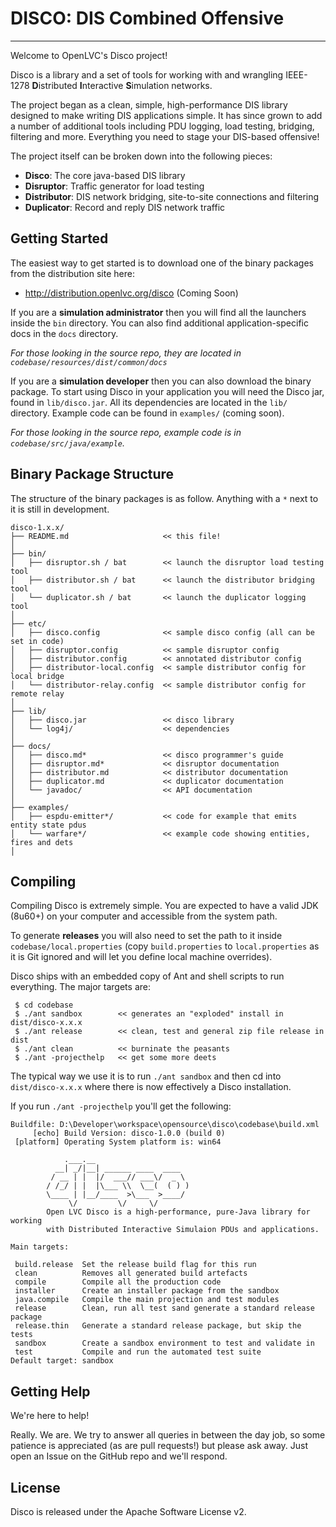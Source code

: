 DISCO: DIS Combined Offensive
===================
-------------------

Welcome to OpenLVC's Disco project!

Disco is a library and a set of tools for working with and wrangling IEEE-1278 **D**istributed **I**nteractive **S**imulation networks.

The project began as a clean, simple, high-performance DIS library designed to make writing DIS applications simple. It has since grown to add a number of additional tools including PDU logging, load testing, bridging, filtering and more. Everything you need to stage your DIS-based offensive!

The project itself can be broken down into the following pieces:

  - **Disco**: The core java-based DIS library
  - **Disruptor**: Traffic generator for load testing
  - **Distributor**: DIS network bridging, site-to-site connections and filtering 
  - **Duplicator**: Record and reply DIS network traffic
 

Getting Started
----------------
The easiest way to get started is to download one of the binary packages from the distribution site here:

  - http://distribution.openlvc.org/disco (Coming Soon)

If you are a **simulation administrator** then you will find all the launchers inside the `bin` directory. You can also find additional application-specific docs in the `docs` directory.

_For those looking in the source repo, they are located in `codebase/resources/dist/common/docs`_

If you are a **simulation developer** then you can also download the binary package. To start using Disco in your application you will need the Disco jar, found in `lib/disco.jar`. All its dependencies are located in the `lib/` directory. Example code can be found in `examples/` (coming soon).

_For those looking in the source repo, example code is in `codebase/src/java/example`._


Binary Package Structure
-------------------------
The structure of the binary packages is as follow. Anything with a `*` next to it is still in development.

```
disco-1.x.x/
├── README.md                     << this file!
│
├── bin/
│   ├── disruptor.sh / bat        << launch the disruptor load testing tool
│   ├── distributor.sh / bat      << launch the distributor bridging tool
│   └── duplicator.sh / bat       << launch the duplicator logging tool
│
├── etc/
│   ├── disco.config              << sample disco config (all can be set in code)
│   ├── disruptor.config          << sample disruptor config
│   ├── distributor.config        << annotated distributor config
│   ├── distributor-local.config  << sample distributor config for local bridge
│   └── distributor-relay.config  << sample distributor config for remote relay
│
├── lib/
│   ├── disco.jar                 << disco library
│   └── log4j/                    << dependencies
│   
├── docs/
│   ├── disco.md*                 << disco programmer's guide
│   ├── disruptor.md*             << disruptor documentation
│   ├── distributor.md            << distributor documentation
│   ├── duplicator.md             << duplicator documentation
│   └── javadoc/                  << API documentation
│
├── examples/
│   ├── espdu-emitter*/           << code for example that emits entity state pdus
│   └── warfare*/                 << example code showing entities, fires and dets
│   
```

Compiling
----------
Compiling Disco is extremely simple. You are expected to have a valid JDK (8u60+) on your computer and accessible from the system path.

To generate **releases** you will also need to set the path to it inside `codebase/local.properties` (copy `build.properties` to `local.properties` as it is Git ignored and will let you define local machine overrides).

Disco ships with an embedded copy of Ant and shell scripts to run everything. The major targets are:

```
 $ cd codebase
 $ ./ant sandbox        << generates an "exploded" install in dist/disco-x.x.x
 $ ./ant release        << clean, test and general zip file release in dist
 $ ./ant clean          << burninate the peasants
 $ ./ant -projecthelp   << get some more deets
```

The typical way we use it is to run `./ant sandbox` and then cd into `dist/disco-x.x.x` where there is now effectively a Disco installation.

If you run `./ant -projecthelp` you'll get the following:

```
Buildfile: D:\Developer\workspace\opensource\disco\codebase\build.xml         
     [echo] Build Version: disco-1.0.0 (build 0)                              
 [platform] Operating System platform is: win64                               
                                                                              
            .___.__                                                           
          __| _/|__| ______ ____  ____                                        
         / __ | |  |/  ___// ___\/  _ \                                       
        / /_/ | |  |\___ \\  \__(  ( ) )                                      
        \____ | |__/____  >\___  >____/                                       
             \/         \/     \/                                             
        Open LVC Disco is a high-performance, pure-Java library for working   
        with Distributed Interactive Simulaion PDUs and applications.         
                                                                              
Main targets:                                                                 
                                                                              
 build.release  Set the release build flag for this run                       
 clean          Removes all generated build artefacts                         
 compile        Compile all the production code                               
 installer      Create an installer package from the sandbox                  
 java.compile   Compile the main projection and test modules                  
 release        Clean, run all test sand generate a standard release package  
 release.thin   Generate a standard release package, but skip the tests       
 sandbox        Create a sandbox environment to test and validate in          
 test           Compile and run the automated test suite                      
Default target: sandbox
```

Getting Help
-------------
We're here to help!

Really. We are. We try to answer all queries in between the day job, so some patience is appreciated (as are pull requests!) but please ask away. Just open an Issue on the GitHub repo and we'll respond.


License
--------
Disco is released under the Apache Software License v2.  
